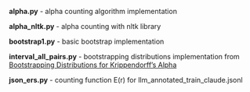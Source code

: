 **alpha.py** - alpha counting algorithm implementation 

**alpha_nltk.py** - alpha counting with nltk library

**bootstrap1.py** - basic bootstrap implementation

**interval_all_pairs.py**  - bootstrapping distributions  implementation from [Bootstrapping Distributions for Krippendorff’s Alpha](https://www.asc.upenn.edu/sites/default/files/2021-03/Algorithm%20for%20Bootstrapping%20a%20Distribution%20of%20Alpha.pdf)

**json_ers.py**  - counting function E(r) for llm_annotated_train_claude.jsonl
